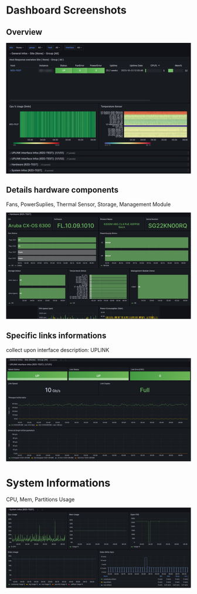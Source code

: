 # Dashboard Screenshots

## Overview

![dashboard overview](./arubacx_general.png)

## Details hardware components

Fans, PowerSuplies, Thermal Sensor, Storage, Management Module

![Detail](./arubacx_hardware.png)

## Specific links informations

collect upon interface description: UPLINK

![Detail](./arubacx_link.png)

# System Informations

CPU, Mem, Partitions Usage

![Details2](./arubacx_system.png)
